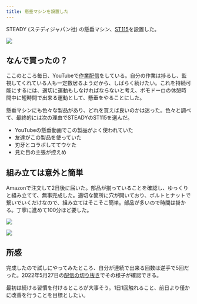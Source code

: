 ```yaml
---
title: 懸垂マシンを設置した
---
```

STEADY (ステディジャパン社) の懸垂マシン、[ST115](https://www.amazon.co.jp/dp/B09K3QQBKH)を設置した。

![](https://lh3.googleusercontent.com/docs/AG8NV2aqh_VJB6O99KFAlLr-TNrtZKyPsbhvAbyv_yjgdmNom4tTjiQ8lKMwNDhm23bP6MofEzqPc3rpY0hFupYF_UlRxHYQgXfS-qFLnqElSCgus8RSO9CHk_R7TvasPYNC97XHr2iFu3aZLTStnAKdblXd0jzfMvlKq1YGm3nbQbkUj10zx89UmF8AddcGnWyIx4TYXv8tx64IGvKax71lAVHs784oANaknOVokRvBYbqcui5RZ-PDG6t1jgRvgYhyrtnsKvgwV15MnrTMLrPiT4xzMwjYhpYRe5YFHto-A0OGp_yQaRWfLaCZP5KN9Lt8A4ED-14pD9cUn3a1Xjn3Pd_TUx7Q_dUDL0lAzqJyaKbaU9XWk8Ye4rMRdzklnXBFlj73zel4QjORFN50CvxyAUc-zblGnnpvWx6XNBtX78AlIKz9tYf-Uhjf3Vb7eUE2quqwnbfOMFey2ivrSTpQFPcOHtZ2NCcd3B9gSHz-Z44ExZy5iFNtJG74DvK70FQfIf4VNOit2ToQNCpJlJNFcJIl4frDmNiv6fJaUFQA0gCsmm00gFJBB5rrr86BpyLboIrK8KkWHwWAdg8rW8RLKMWg9PE7_rtTXPSVPdmrY-K2PukttwTJAHA-i1vOKGV6Zs0C2D52KF-sTC3uzRAmXOs6PA6JM8T5R_el9iIkF6bLcAN0peEbOS1JIcef4LoGTUgHACy3MnzdkN6bpNNVwxbkje0OKrGsUSYyex46tBSBccHmgXVp3Ywu5bYu08JTdex1hN43Mi13R-MWlfBLtb3Xfk6VKDHzzktXSaEdHiWpCcuYV4nLJgs8O1op_qHgeuZn2gcZAQ4Nz2JNOiG1rD2aXQ3J--dQZit-Tfv5jkW89HnDAFOnBe04qfqyPrRg5pwKczP-yL5ETuQl-LWOV4TK5w2UfyqH4z_veBrcDJODxOcV9wO8Rgw51nyZMj0WVHuudeLuuNxzUtGbr4hJD05IMhTHkTt-uiRvn2s94sLRvR0Y-9jJrXAn_pKObhVn8ac9656Ao6YyBIZio_LNWJ8aeRGQVRkl-k1bOTjyQT8u86dvxhxIy-FM6Crq6GwlTIezHFMl0dUDAKmwF7G8TvQOOP8A33OuaDeUAhqmBcQlKdQ4sXJSbY6D2rjbb8cbAAK77lFG0c5P-MjTwTHzplQi3SBthlcRnW6TMFYJp0zpqw_zxGNnhUGcgZmNeIzdfpOh47UJUq-8WcvLQPxXpmvrSPIoeePNJc_31pnjc_Kz45t_)

なんで買ったの？
--------

ここのところ毎日、YouTubeで[作業配信](https://www.youtube.com/c/r7kamura)をしている。自分の作業は捗るし、監視してくれている人も一定数居るようだから、しばらく続けたい。これを持続可能にするには、適切に運動もしなければならないと考え、ポモドーロの休憩時間中に短時間で出来る運動として、懸垂をやることにした。

懸垂マシンにも色々な製品があり、どれを買えば良いのかは迷った。色々と調べて、最終的には次の理由でSTEADYのST115を選んだ。

*   YouTubeの懸垂動画でこの製品がよく使われていた
*   友達がこの製品を使っていた
*   刃牙とコラボしててウケた
*   見た目の主張が控えめ

組み立ては意外と簡単
----------

Amazonで注文して2日後に届いた。部品が揃っていることを確認し、ゆっくりと組み立てて、無事完成した。適切な箇所に穴が開いており、ボルトとナットで繋いでいくだけなので、組み立てはそこそこ簡単。部品が多いので時間は掛かる。丁寧に進めて100分ほど要した。

![](https://lh3.googleusercontent.com/docs/AG8NV2YsDOVNZhRnZMSt6_zBOYD1TrW6fbDWlGKQDVG5ND9BCfT4w-w-rWZqpF0uus9NqG1Hnu5EsRGf4-qZdS15R9SnQ5zeGXrMJjS3JtY4OB7pDjrupM7DAlsyRDLKlpmIn9I1YhnjGQhuU-jTMeSgXS6cRESqsa-XR3iA2eUJR29g5raRA4GLecrm0dYE8IS-BF3nPmGkDQgeVwyT2-7re1LLP64ntJpNSayZ53BB9alKpJm5qVsBBk9M__QIXwzlVi6zkcc0VGRMNixiTEw_K7oPlMyOvS5cE-p3UcZAl3rNgg3Gr4jtP4KyaXMrYohPWMyovZpoxqVe-LJOvUx7vMUtQrU9Ds_9UxMoh9-tovxOy2C8LnvsyxvWnZAkj1WyFC3NXBymMZQ5LWGaiSPULOSpWDNs3gr97-MKuAHEcyjT9k23rkLtgz5P1cgpHwTsdE8fYXLsO_cLqQ4gsDaHPbaaaoIcvg25EjjrLhvk4aBTWnTNkGopB4pvktiPtLzhPw72PGUtq8AIoD53QZU_TovIRNrnTpdCtmsrURxKOPzpaRWBQdM-j_SfjKKAxivTYEIJDvqwhtIDt_4sy6EV7c5tQHK2gh8GACbwzH8P5lfSX4J0DvrSXQXiDdgWBoqRzsIvDZAqR6DNQx5-5wyDUM7kLyL7LFqN_olL0px4sQdIMOmZ4N66HSRAOvS1u3_rrUFhQ2yAMajavT68654d5oaoZgvguDAfKs35fciFB0q_6uxY4mS1w_do7WtFNaasSi_O3c8T28pjLuFP_Q8vOH37DptpHh8EGaLqIrylT_TdEliaNaWsgpXQAFDI2fM2N-B6M6IHaq-yG9cQ2-cdvqQqcj4dnEM9Gmtm06Pm_vle-XJfXiGz-fjhB6Pc6FoI-pigu8i4XyCA7IwKV29nLuuxc_kBSDfpopUnD44Wbp44UVqGKA4v_mnieIQZ8dgbfHgPmfbw8Tc7vlEXba-a3v0QTj9cDA4_NlWWU3nO-05NC8Pea3CSGX80qLnujSpOk-8pycfW-vjXQ0L9f0RFXFmn0iOltytCQEqFdFkj5yRJwcC8UHTQ7kOWP2_YMdd086cyobAF-hiRgV432TAQ1wCa-UgUVE4S0jiwPYQKPGVZtt_uHBCw8Zx_-vcElztb1ganQ4mgg0Ri8mOfmLpDSOb96JJFE8rocoeUDLGwBahW82Y-AnKahEqQ4sGCcDEw-ZJ4TDXXBrZTVtLyP6o2yKuZqYGxFhdObF27DYQ5Y2Ln10pz)

![](https://lh3.googleusercontent.com/docs/AG8NV2ZaPRHoV1Qfp5qy6yROjUVakFNd4DntELBWm_Sgo_wpKn_UtuH8f_AHRA4hHRHUdqMXivgMF4TAxreAhJjjGFuQlb61yM1-WCeI1RU7NKGUXBAtjY27dDmEO1LUrSpKmfnjiEgfGWJgYLCc6uySYLP8tXO0rueMvB2D2jfiGqQ3N89y1lFUx2ma7FSPoyxs8tkwEqP4Nnvgl8YWvcX48reqk3BsJanWTcmH6xKIzetTThR1haPaBRgRGgya3T-AAZNEpfGVhRc7PQ7DHSpY1uwZXCYvKWuz91hmV0GWt74xlGJb80GuiM594Y9Y1Yxqm3FeoN9ETBtk-N6L6nxMn9qFCNUAIvfd8F5vdk2cE2E0F_jCo2siJU2a-7MqBf5DZPztSGg5JluAQyE3MMGmSZO_EsMJDs5xZCKuwIzHyjp1UsG0cvppjg5nNr6qPWmEq0R9tf5UovAlHZPKxbDC1ukst6dOsHt5QEmFTefBu1Jcg9UtTtrF9weYqANF2oIIprlNn6xPyaSCGVO1NZBiNVPfF8mVF024JwyTvL1OuM9FSvmSbwEqlvlnjHoy8Nhz9yTLDEjUof-F3TCJtkaTbb-wqLvsQtIU-tutskm6odQEpP7kspF7aKcHpDZk6fLvAVwaDRz-T9LOuYNHyVcBibVdNpUs3-I3MTcvR0WLiYd7E-xaB2TTftsJ9EdXEEn6aBSKhjjQdPp96qOEp9vuybK02xUceie8-kDZ-4FMlB_tWO3COOpBTFOAII4gADmh8mvKB52zE_yyT1ncaDk3ntgddraKVE7BmJQsyyctFvR__kd6MMK-iqcNbMbl9NWLi_EeOjo4zxtusvYZ1yiAyvK7RV9BSglT0p2nk-CSVC-9A4JZj0i_UxJUHD8gNP1bPUlX1eIslPaN2ehKhg5OR7urRh_8-A9jrMv6yPPXdEi3EwrYktVacQjTwx0YgyAAVn-PUqbDPiq4aJ49XHtXhwc4HyTdI-tUpMNOnhBh2fSFAyTQIi_fnoJ9bJATpVU9sdqV9Gg80ytX5I0rVotyNocaQo5vKH37SCiPBb0Zej-9bSTJj4YaO7rqoFVqcVnoudh7uq2gUjJJA4oAJD1c4kLOctyhehbvwBj5lzmyP77XWkSXZEz4K9DS_dWC1--UawW7ecxXH3WVYM5H9FKiQdsU8UPRxO63lc1J0UUG3RZBBAaqUdR4UBiNqbj9_zvMJEDNK1NGW7dCTHH5Yw58BWLvrtKee8LyPGdKg1XLBtkuyltN)

所感
--

完成したので試しにやってみたところ、自分が連続で出来る回数は逆手で5回だった。2022年5月27日の[配信の切り抜き](https://www.youtube.com/clip/Ugkxy2NXpdlfZF0kT9s-MoCOrbB1wpWEryK9)でその様子が確認できる。

最初は続ける習慣を付けるところが大事そう。1日1回触れること、前日より僅かに改善を行うことを目標としたい。
